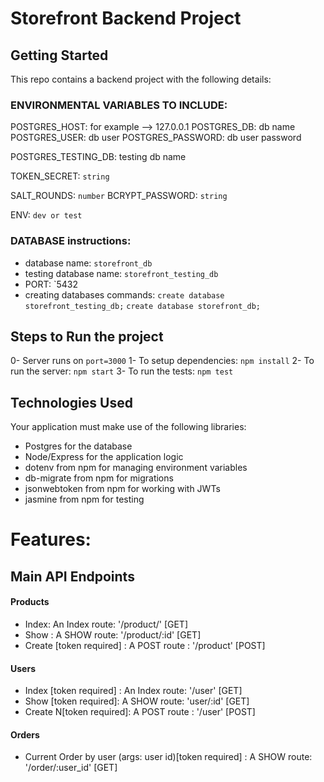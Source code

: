 # Storefront Backend Project

## Getting Started

This repo contains a backend project with the following details:

### ENVIRONMENTAL VARIABLES TO INCLUDE:

POSTGRES_HOST: for example --> 127.0.0.1
POSTGRES_DB: db name
POSTGRES_USER: db user
POSTGRES_PASSWORD: db user password

POSTGRES_TESTING_DB: testing db name

TOKEN_SECRET: `string`

SALT_ROUNDS: `number`
BCRYPT_PASSWORD: `string`

ENV: `dev or test`

### DATABASE instructions:

- database name: `storefront_db`
- testing database name: `storefront_testing_db`
- PORT: `5432
- creating databases commands:
  `create database storefront_testing_db;`
  `create database storefront_db;`

## Steps to Run the project

0- Server runs on `port=3000`
1- To setup dependencies: `npm install`
2- To run the server: `npm start`
3- To run the tests: `npm test`

## Technologies Used

Your application must make use of the following libraries:

- Postgres for the database
- Node/Express for the application logic
- dotenv from npm for managing environment variables
- db-migrate from npm for migrations
- jsonwebtoken from npm for working with JWTs
- jasmine from npm for testing

# Features:

## Main API Endpoints

#### Products

- Index: An Index route: '/product/' [GET]
- Show : A SHOW route: '/product/:id' [GET]
- Create [token required] : A POST route : '/product' [POST]

#### Users

- Index [token required] : An Index route: '/user' [GET]
- Show [token required]: A SHOW route: 'user/:id' [GET]
- Create N[token required]: A POST route : '/user' [POST]

#### Orders

- Current Order by user (args: user id)[token required] : A SHOW route: '/order/:user_id' [GET]
